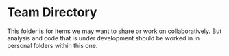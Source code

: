 # Team Directory
This folder is for items we may want to share or work on collaboratively. But analysis and code
that is under development should be worked in in personal folders within this one.